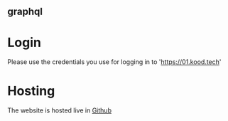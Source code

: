 ## graphql

# Login
Please use the credentials you use for logging in to 'https://01.kood.tech'

# Hosting
The website is hosted live in [Github](https://github.com/sandraratasepp/graphql.git)